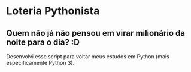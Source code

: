 # Loteria Pythonista

## Quem não já não pensou em virar milionário da noite para o dia? :D

Desenvolvi esse script para voltar meus estudos em Python (mais especificamente Python 3).
